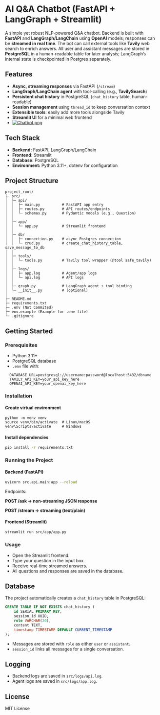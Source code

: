 # AI Q&A Chatbot (FastAPI + LangGraph + Streamlit)

A simple yet robust NLP-powered Q&A chatbot. Backend is built with **FastAPI** and **LangGraph/LangChain** using **OpenAI** models; responses can be **streamed in real time**. The bot can call external tools like **Tavily** web search to enrich answers. All user and assistant messages are stored in **PostgreSQL** in a human-readable table for later analysis; LangGraph’s internal state is checkpointed in Postgres separately.

## Features
-  **Async, streaming responses** via FastAPI (`/stream`)
-  **LangGraph/LangChain agent** with tool-calling (e.g., **TavilySearch**)
-  **Persistent chat history** in PostgreSQL (`chat_history` table, human-readable)
-  **Session management** using `thread_id` to keep conversation context
-  **Extensible tools**: easily add more tools alongside Tavily
-  **Streamlit UI** for a minimal web frontend
-  [![Chatbot.png](https://i.postimg.cc/Rhk4Qvkj/Chatbot.png)](https://postimg.cc/rRNBq2FJ)

## Tech Stack

- **Backend:** FastAPI, LangGraph/LangChain
- **Frontend:** Streamlit
- **Database:** PostgreSQL
- **Environment:** Python 3.11+, dotenv for configuration

## Project Structure
```
project_root/
├─ src/
│  ├─ api/
│  │  ├─ main.py          # FastAPI app entry
│  │  ├─ routes.py        # API routes/endpoints
│  │  └─ schemas.py       # Pydantic models (e.g., Question)
│  │
│  ├─ app/
│  │  └─ app.py           # Streamlit frontend
│  │
│  ├─ db/
│  │  ├─ connection.py    # async Postgres connection
│  │  └─ crud.py          # create_chat_history_table, save_message_to_db
│  │
│  ├─ tools/
│  │  └─ tools.py         # Tavily tool wrapper (@tool safe_tavily)
│  │
│  ├─ logs/
│  │  ├─ app.log          # Agent/app logs
│  │  └─ api.log          # API logs
│  │
│  ├─ graph.py            # LangGraph agent + tool binding
│  └─ __init__.py         # (optional)
│
├─ README.md
├─ requirements.txt
├─ .env (Not Commited)
├─ env.example (Example for .env file)
└─ .gitignore
```
## Getting Started

### Prerequisites

- Python 3.11+
- PostgreSQL database
- `.env` file with:
```env
  DATABASE_URL=postgresql://username:password@localhost:5432/dbname
  TAVILY_API_KEY=your_api_key_here
  OPENAI_API_KEY=your_openai_key_here
````

### Installation

#### Create virtual environment
```
python -m venv venv
source venv/bin/activate  # Linux/macOS
venv\Scripts\activate     # Windows
```

#### Install dependencies
```bash
pip install -r requirements.txt
```

### Running the Project

#### Backend (FastAPI)

```bash
uvicorn src.api.main:app --reload
```
Endpoints:

**POST /ask → non-streaming JSON response**

**POST /stream → streaming (text/plain)**

#### Frontend (Streamlit)

```bash
streamlit run src/app/app.py
```

### Usage

* Open the Streamlit frontend.
* Type your question in the input box.
* Receive real-time streamed answers.
* All questions and responses are saved in the database.

## Database

The project automatically creates a `chat_history` table in PostgreSQL:

```sql
CREATE TABLE IF NOT EXISTS chat_history (
    id SERIAL PRIMARY KEY,
    session_id UUID,
    role VARCHAR(20),
    content TEXT,
    timestamp TIMESTAMP DEFAULT CURRENT_TIMESTAMP
);
```

* Messages are stored with `role` as either `user` or `assistant`.
* `session_id` links all messages for a single conversation.

## Logging

* Backend logs are saved in `src/logs/api.log`.
* Agent logs are saved in `src/logs/app.log`.


## License

MIT License

